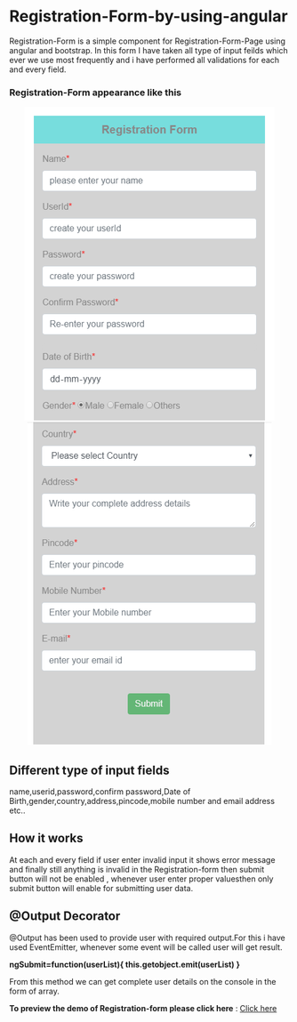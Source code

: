 # Registration-Form-by-using-angular

Registration-Form is a simple component for Registration-Form-Page using angular and bootstrap.
In this form I have taken all type of input feilds which ever we use most frequently and i have performed all validations for each and every field. 

### Registration-Form appearance like this
 
 <p align="center">
  <img alt="Registration-Form" src="images/img1.PNG" class="img-responsive">
  <img alt="Registration-form" src="images/img2.PNG" class="img-responsive">
</p>

## Different type of input fields

name,userid,password,confirm password,Date of Birth,gender,country,address,pincode,mobile number and email address etc..

## How it works

At each and every field if user enter invalid input it shows error message and finally still anything is invalid in the 
Registration-form then submit button will not be enabled , whenever user enter proper valuesthen only submit button will enable for submitting user data.  

## @Output Decorator
@Output has been used to provide user with required output.For this i have used EventEmitter, whenever some event will be called user will get result.

   **ngSubmit=function(userList){
     this.getobject.emit(userList)
   }**
   
From this method we can get complete user details on the console in the form of array.

**To preview the demo of Registration-form please click here** : [Click here](https://angular-x66gqc-puwncs.stackblitz.io/)



